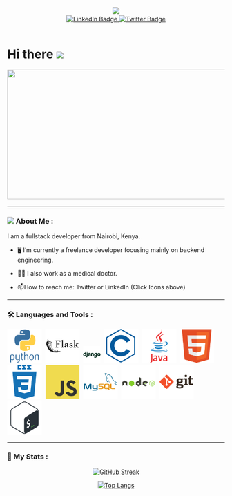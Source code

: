 <div id="header" align="center">
  <img src="https://media.giphy.com/media/M9gbBd9nbDrOTu1Mqx/giphy.gif" width="100"/>
</div>
<div id="badges" align="center">
  <a href="https://www.linkedin.com/in/roncollins-m-a15955102/" target="_blank">
    <img src="https://img.shields.io/badge/LinkedIn-blue?style=for-the-badge&logo=linkedin&logoColor=white" alt="LinkedIn Badge"/>
  <a href="https://twitter.com/RonCollins_MM/" align="center" target="_blank">
    <img src="https://img.shields.io/badge/Twitter-blue?style=for-the-badge&logo=twitter&logoColor=white" alt="Twitter Badge"/>
  </a>
</div>
<div id="profile_view_counter" align="center">
  <img src="https://komarev.com/ghpvc/?username=RonCollins-MM&style=flat-square&color=blue" alt=""/>
</div>
  <h1>
  Hi there
  <img src="https://media.giphy.com/media/hvRJCLFzcasrR4ia7z/giphy.gif" width="30px"/>
</h1>
<div align="center">
  <img src="https://media.giphy.com/media/dWesBcTLavkZuG35MI/giphy.gif" width="600" height="300"/>
</div>
  
 ---

###  <img src="https://media.giphy.com/media/WUlplcMpOCEmTGBtBW/giphy.gif" width="30"> About Me :
 I am a fullstack developer from Nairobi, Kenya.
- 🖥️ I’m currently a freelance developer focusing mainly on backend engineering.

- 👨‍⚕️ I also work as a medical doctor.

- :mailbox:How to reach me: Twitter or LinkedIn (Click Icons above)
  
---

### :hammer_and_wrench: Languages and Tools :
<div>
  <img src="https://github.com/devicons/devicon/blob/master/icons/python/python-original-wordmark.svg" title="Python" alt="Python" width="80" height="80"/>&nbsp;
   <img src="https://github.com/devicons/devicon/blob/master/icons/flask/flask-original-wordmark.svg" title="Flask" alt="Flask" width="80" height="80"/>&nbsp;
   <img src="https://github.com/devicons/devicon/blob/master/icons/django/django-plain-wordmark.svg" title="Django" alt="Django" width="40" height="40"/>&nbsp;
   <img src="https://github.com/devicons/devicon/blob/master/icons/c/c-line.svg" title="C" alt="C" width="80" height="80"/>&nbsp;
  <img src="https://github.com/devicons/devicon/blob/master/icons/java/java-original-wordmark.svg" title="Java" alt="Java" width="80" height="80"/>&nbsp;
  <img src="https://github.com/devicons/devicon/blob/master/icons/html5/html5-original.svg" title="HTML5" alt="HTML" width="80" height="80"/>&nbsp;
  <img src="https://github.com/devicons/devicon/blob/master/icons/css3/css3-plain-wordmark.svg"  title="CSS3" alt="CSS" width="80" height="80"/>&nbsp;
  <img src="https://github.com/devicons/devicon/blob/master/icons/javascript/javascript-original.svg" title="JavaScript" alt="JavaScript" width="80" height="80"/>&nbsp;
  <img src="https://github.com/devicons/devicon/blob/master/icons/mysql/mysql-original-wordmark.svg" title="MySQL"  alt="MySQL" width="80" height="80"/>&nbsp;
  <img src="https://github.com/devicons/devicon/blob/master/icons/nodejs/nodejs-original-wordmark.svg" title="NodeJS" alt="NodeJS" width="80" height="80"/>&nbsp;
  <img src="https://github.com/devicons/devicon/blob/master/icons/git/git-original-wordmark.svg" title="Git" alt="Git" width="80" height="80"/>
  <img src="https://github.com/devicons/devicon/blob/master/icons/bash/bash-original.svg" title="bash" alt="bash" width="80" height="80"/>
</div>
  
---

### :robot: My Stats :
  <div align="center">
    
  [![GitHub Streak](http://github-readme-streak-stats.herokuapp.com?user=RonCollins-MM&theme=dark&background=000000)](https://git.io/streak-stats)
    
  </div>
  
  <div align="center">
    
  [![Top Langs](https://github-readme-stats.vercel.app/api/top-langs/?username=RonCollins-MM&layout=compact&theme=vision-friendly-dark)](https://github.com/anuraghazra/github-readme-stats)
    
  </div>
